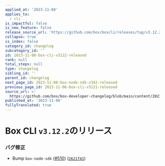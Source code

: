 ```yaml
---
applied_at: '2023-11-08'
applies_to:
  - cli
is_impactful: false
is_new_feature: false
release_source_url: 'https://github.com/box/boxcli/releases/tag/v3.12.2'
collapse: true
is_index: false
category_id: changelog
subcategory_id: ''
id: 2023-11-08-box-cli-v3122-released
rank: null
total_steps: null
type: changelog
sibling_id: ''
parent_id: changelog
next_page_id: 2023-11-08-box-node-sdk-v342-released
previous_page_id: 2023-11-06-box-cli-v3121-released
source_url: >-
  https://github.com/box/box-developer-changelog/blob/main/content/2023/11-08-box-cli-v3122-released.md
published_at: '2023-11-08'
fullyTranslated: true
---
```

# Box CLI `v3.12.2`のリリース

### バグ修正

* Bump `box-node-sdk` ([#510][1]) ([`2621f41`][2])

[1]: https://github.com/box/boxcli/issues/510

[2]: https://github.com/box/boxcli/commit/2621f4121999ff6e9d0cc0c391dfd3aa93aefe49
